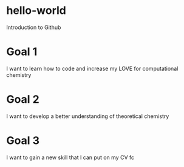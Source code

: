# hello-world
Introduction to Github

# Goal 1
I want to learn how to code and increase my LOVE for computational chemistry  

# Goal 2
I want to develop a better understanding of theoretical chemistry

# Goal 3
I want to gain a new skill that I can put on my CV
fc
